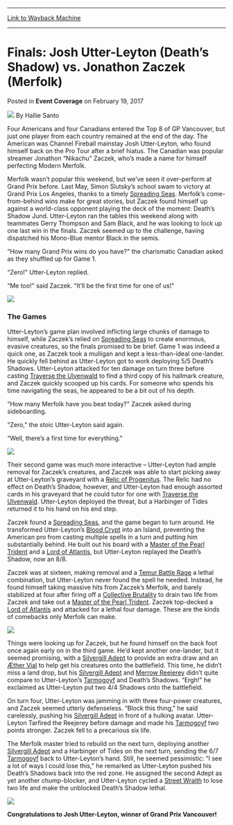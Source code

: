 
---
[Link to Wayback Machine](https://web.archive.org/web/20170222163619/http://magic.wizards.com/en/events/coverage/gpvan17/finals-josh-utter-leyton-vs-jonathon-zaczek-2017-02-19)

[_metadata_:author]:- "Hallie Santo"
[_metadata_:description]:- "Four Americans and four Canadians entered the Top 8 of GP Vancouver, but just one player from each country remained at the end of the day. The American was Channel Fireball mainstay Josh Utter-Leyton, who found himself back on the Pro Tour after a brief hiatus. The Canadian was popular streamer Jonathon “Nikachu” Zaczek, who’s made a name for himself perfecting Modern Merfolk."
[_metadata_:generator]:- "Drupal 7 (http://drupal.org)"
[_metadata_:node]:- "1125891"
[_metadata_:publish_date]:- "2017-02-19"
[_metadata_:source]:- "div-main-content"
[_metadata_:title]:- "Finals: Josh Utter-Leyton (Death’s Shadow) vs. Jonathon Zaczek (Merfolk)"
[_metadata_:wayback_capture_timestamp]:- "2017-02-22 16:36:19"
[_metadata_:wayback_raw_url]:- "https://web.archive.org/web/20170222163619id_/http://magic.wizards.com/en/events/coverage/gpvan17/finals-josh-utter-leyton-vs-jonathon-zaczek-2017-02-19"
[_metadata_:wayback_url]:- "http://magic.wizards.com/en/events/coverage/gpvan17/finals-josh-utter-leyton-vs-jonathon-zaczek-2017-02-19"
---


Finals: Josh Utter-Leyton (Death’s Shadow) vs. Jonathon Zaczek (Merfolk)
========================================================================



 Posted in **Event Coverage**
 on February 19, 2017 






![](https://media.magic.wizards.com/styles/auth_small/public/images/person/halliesanto_icon.jpg)
By Hallie Santo











Four Americans and four Canadians entered the Top 8 of GP Vancouver, but just one player from each country remained at the end of the day. The American was Channel Fireball mainstay Josh Utter-Leyton, who found himself back on the Pro Tour after a brief hiatus. The Canadian was popular streamer Jonathon “Nikachu” Zaczek, who’s made a name for himself perfecting Modern Merfolk.


Merfolk wasn’t popular this weekend, but we’ve seen it over-perform at Grand Prix before. Last May, Simon Slutsky’s school swam to victory at Grand Prix Los Angeles, thanks to a timely [Spreading Seas](http://gatherer.wizards.com/Pages/Card/Details.aspx?name=Spreading+Seas). Merfolk’s come-from-behind wins make for great stories, but Zaczek found himself up against a world-class opponent playing the deck of the moment: Death’s Shadow Jund. Utter-Leyton ran the tables this weekend along with teammates Gerry Thompson and Sam Black, and he was looking to lock up one last win in the finals. Zaczek seemed up to the challenge, having dispatched his Mono-Blue mentor Black in the semis.


“How many Grand Prix wins do you have?" the charismatic Canadian asked as they shuffled up for Game 1.


“Zero!" Utter-Leyton replied.


“Me too!" said Zaczek. “It’ll be the first time for one of us!"


![](https://media.wizards.com/2017/events/gpvan17/f_gpVan17_finals.jpg)


### **The Games**


Utter-Leyton’s game plan involved inflicting large chunks of damage to himself, while Zaczek’s relied on [Spreading Seas](http://gatherer.wizards.com/Pages/Card/Details.aspx?name=Spreading+Seas) to create enormous, evasive creatures, so the finals promised to be brief. Game 1 was indeed a quick one, as Zaczek took a mulligan and kept a less-than-ideal one-lander. He quickly fell behind as Utter-Leyton got to work deploying 5/5 Death’s Shadows. Utter-Leyton attacked for ten damage on turn three before casting [Traverse the Ulvenwald](http://gatherer.wizards.com/Pages/Card/Details.aspx?name=Traverse+the+Ulvenwald) to find a third copy of his hallmark creature, and Zaczek quickly scooped up his cards. For someone who spends his time navigating the seas, he appeared to be a bit out of his depth.


“How many Merfolk have you beat today?" Zaczek asked during sideboarding.


“Zero," the stoic Utter-Leyton said again.


“Well, there’s a first time for everything."


![](https://media.wizards.com/2017/events/gpvan17/f_gpVan17_Utterleyton.jpg)


Their second game was much more interactive – Utter-Leyton had ample removal for Zaczek’s creatures, and Zaczek was able to start picking away at Utter-Leyton’s graveyard with a [Relic of Progenitus](http://gatherer.wizards.com/Pages/Card/Details.aspx?name=Relic+of+Progenitus). The Relic had no effect on Death’s Shadow, however, and Utter-Leyton had enough assorted cards in his graveyard that he could tutor for one with [Traverse the Ulvenwald](http://gatherer.wizards.com/Pages/Card/Details.aspx?name=Traverse+the+Ulvenwald). Utter-Leyton deployed the threat, but a Harbinger of Tides returned it to his hand on his end step.


Zaczek found a [Spreading Seas](http://gatherer.wizards.com/Pages/Card/Details.aspx?name=Spreading+Seas), and the game began to turn around. He transformed Utter-Leyton’s [Blood Crypt](http://gatherer.wizards.com/Pages/Card/Details.aspx?name=Blood+Crypt) into an Island, preventing the American pro from casting multiple spells in a turn and putting him substantially behind. He built out his board with a [Master of the Pearl Trident](http://gatherer.wizards.com/Pages/Card/Details.aspx?name=Master+of+the+Pearl+Trident) and a [Lord of Atlantis](http://gatherer.wizards.com/Pages/Card/Details.aspx?name=Lord+of+Atlantis), but Utter-Leyton replayed the Death’s Shadow, now an 8/8.


Zaczek was at sixteen, making removal and a [Temur Battle Rage](http://gatherer.wizards.com/Pages/Card/Details.aspx?name=Temur+Battle+Rage) a lethal combination, but Utter-Leyton never found the spell he needed. Instead, he found himself taking massive hits from Zaczek’s Merfolk, and barely stabilized at four after firing off a [Collective Brutality](http://gatherer.wizards.com/Pages/Card/Details.aspx?name=Collective+Brutality) to drain two life from Zaczek and take out a [Master of the Pearl Trident](http://gatherer.wizards.com/Pages/Card/Details.aspx?name=Master+of+the+Pearl+Trident). Zaczek top-decked a [Lord of Atlantis](http://gatherer.wizards.com/Pages/Card/Details.aspx?name=Lord+of+Atlantis) and attacked for a lethal four damage. These are the kinds of comebacks only Merfolk can make.


![](https://media.wizards.com/2017/events/gpvan17/f_gpVan17_Zaczek.jpg)


Things were looking up for Zaczek, but he found himself on the back foot once again early on in the third game. He’d kept another one-lander, but it seemed promising, with a [Silvergill Adept](http://gatherer.wizards.com/Pages/Card/Details.aspx?name=Silvergill+Adept) to provide an extra draw and an [Æther Vial](http://gatherer.wizards.com/Pages/Card/Details.aspx?name=%C3%86ther+Vial) to help get his creatures onto the battlefield. This time, he didn’t miss a land drop, but his [Silvergill Adept](http://gatherer.wizards.com/Pages/Card/Details.aspx?name=Silvergill+Adept) and [Merrow Reejerey](http://gatherer.wizards.com/Pages/Card/Details.aspx?name=Merrow+Reejerey) didn’t quite compare to Utter-Leyton’s [Tarmogoyf](http://gatherer.wizards.com/Pages/Card/Details.aspx?name=Tarmogoyf) and Death’s Shadows. “Ergh!" he exclaimed as Utter-Leyton put two 4/4 Shadows onto the battlefield.


On turn four, Utter-Leyton was jamming in with three four-power creatures, and Zaczek seemed utterly defenseless. “Block this thing," he said carelessly, pushing his [Silvergill Adept](http://gatherer.wizards.com/Pages/Card/Details.aspx?name=Silvergill+Adept) in front of a hulking avatar. Utter-Leyton Tarfired the Reejerey before damage and made his [Tarmogoyf](http://gatherer.wizards.com/Pages/Card/Details.aspx?name=Tarmogoyf) two points stronger. Zaczek fell to a precarious six life.


The Merfolk master tried to rebuild on the next turn, deploying another [Silvergill Adept](http://gatherer.wizards.com/Pages/Card/Details.aspx?name=Silvergill+Adept) and a Harbinger of Tides on the next turn, sending the 6/7 [Tarmogoyf](http://gatherer.wizards.com/Pages/Card/Details.aspx?name=Tarmogoyf) back to Utter-Leyton’s hand. Still, he seemed pessimistic: “I see a lot of ways I could lose this," he remarked as Utter-Leyton pushed his Death’s Shadows back into the red zone. He assigned the second Adept as yet another chump-blocker, and Utter-Leyton cycled a [Street Wraith](http://gatherer.wizards.com/Pages/Card/Details.aspx?name=Street+Wraith) to lose two life and make the unblocked Death’s Shadow lethal.


![](https://media.wizards.com/2017/events/gpvan17/f_gpVan17_WinnerPhoto.jpg)


**Congratulations to Josh Utter-Leyton, winner of Grand Prix Vancouver!**








